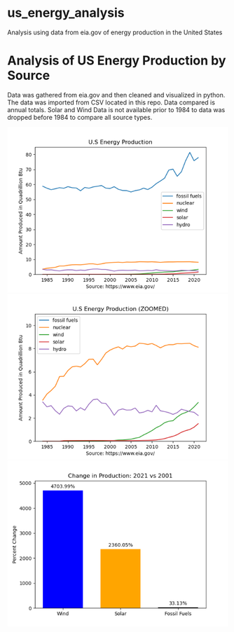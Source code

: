 # us_energy_analysis
Analysis using data from eia.gov of energy production in the United States


# Analysis of US Energy Production by Source
Data was gathered from eia.gov and then cleaned and visualized in python. 
The data was imported from CSV located in this repo. Data compared is annual totals. Solar and Wind Data is not available prior to 1984 to data was dropped before 1984 to compare all source types.

<img src="energyproduction.png">
<img src="energyproduction2.png">
<img src="Percent_Change_Production.png">